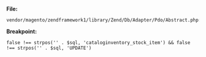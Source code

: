 **File:** 
```
vendor/magento/zendframework1/library/Zend/Db/Adapter/Pdo/Abstract.php:223
```

**Breakpoint:** 
```
false !== strpos('' . $sql, 'cataloginventory_stock_item') && false !== strpos('' . $sql, 'UPDATE')
```